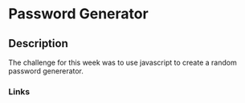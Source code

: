 # Password Generator

## Description
The challenge for this week was to use javascript to create a random password genererator.

### Links
